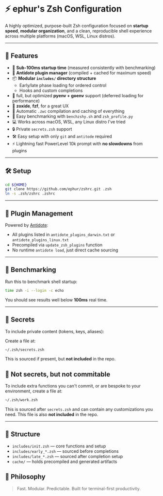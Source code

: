 # ⚡ ephur's Zsh Configuration

A highly optimized, purpose-built Zsh configuration focused on **startup speed**, **modular organization**, and a clean, reproducible shell experience across multiple platforms (macOS, WSL, Linux distros).

---

## 🚀 Features

- 🧠 **Sub-100ms startup time** (measured consistently with benchmarking)
- 🔌 **Antidote plugin manager** (compiled + cached for maximum speed)
- 📦 **Modular `includes/` directory structure**
  - Early/late phase loading for ordered control
  - Hooks and custom completions
- 🐍 full, but optimized **pyenv + goenv** support (deferred loading for performance)
- 🧭 **zoxide**, **fzf**, for a great UX
- 🧼 Automatic `.zwc` compilation and caching of everything
- 🧪 Easy benchmarking with `benchzshy.sh` and `zsh_profile.py`
- 💻 Works across macOS, WSL, any Linux distro I've tried
- 🔒 Private `secrets.zsh` support
- 🛠 Easy setup with only `git` and `antitode` required
- ⚡️ Lightning fast PowerLevel 10k prompt with **no slowdowns** from plugins

---

## 🛠 Setup

```bash
cd ${HOME}
git clone https://github.com/ephur/zshrc.git .zsh
ln -s .zsh/zshrc .zshrc
```

---

## 🧩 Plugin Management

Powered by [Antidote](https://getantidote.github.io/):

- All plugins listed in `antidote_plugins_darwin.txt` or `antidote_plugins_linux.txt`
- Precompiled via `update_zsh_plugins` function
- No runtime `antidote load`, just direct cache sourcing

---

## 🧪 Benchmarking

Run this to benchmark shell startup:

```bash
time zsh -i --login -c echo
```

You should see results well below **100ms** real time.

---

## 🔐 Secrets

To include private content (tokens, keys, aliases):

Create a file at:

```bash
~/.zsh/secrets.zsh
```

This is sourced if present, but **not included** in the repo.

## 🫣 Not secrets, but not commitable

To include extra functions you can't commit, or are bespoke to your environment, create a file at:

```bash
~/.zsh/work.zsh
```

This is sourced after `secrets.zsh` and can contain any customizations you need.
This file is also **not included** in the repo.

---

## 📂 Structure

- `includes/init.zsh` — core functions and setup
- `includes/early_*.zsh` — sourced before completions
- `includes/late_*.zsh` — sourced after completion setup
- `cache/` — holds precompiled and generated artifacts

## 🧠 Philosophy

> Fast. Modular. Predictable. Built for terminal-first productivity.
